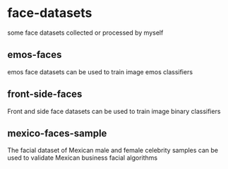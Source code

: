 # face-datasets
some face datasets collected or processed by myself


## emos-faces
emos face datasets can be used to train image emos classifiers

## front-side-faces
Front and side face datasets can be used to train image binary classifiers

## mexico-faces-sample
The facial dataset of Mexican male and female celebrity samples can be used to
validate Mexican business facial algorithms
